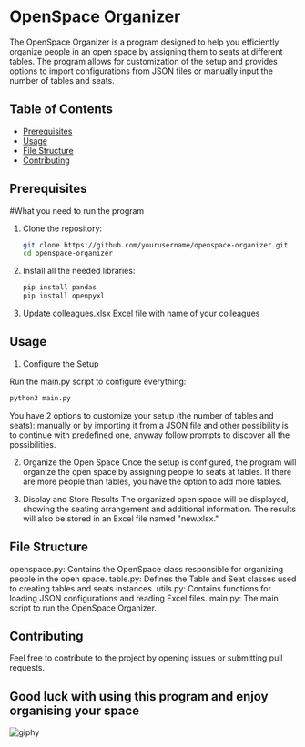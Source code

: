 # OpenSpace Organizer

The OpenSpace Organizer is a program designed to help you efficiently organize people in an open space by assigning them to seats at different tables. The program allows for customization of the setup and provides options to import configurations from JSON files or manually input the number of tables and seats.

## Table of Contents

- [Prerequisites ](#prerequisites)
- [Usage](#usage)
- [File Structure](#file-structure)
- [Contributing](#contributing)


## Prerequisites
#What you need to run the program

1. Clone the repository:

   ```bash
   git clone https://github.com/yourusername/openspace-organizer.git
   cd openspace-organizer
   ```

2. Install all the needed libraries:
   ```bash
   pip install pandas
   pip install openpyxl
   ```

3. Update colleagues.xlsx Excel file with name of your colleagues




## Usage

1. Configure the Setup
   
Run the main.py script to configure everything:

```bash
python3 main.py
```

You have 2 options to customize your setup (the number of tables and seats): manually or by importing it from a JSON file and other possibility is to continue with predefined one, anyway follow prompts to discover all the possibilities.

2. Organize the Open Space
Once the setup is configured, the program will organize the open space by assigning people to seats at tables. If there are more people than tables, you have the option to add more tables.

3. Display and Store Results
The organized open space will be displayed, showing the seating arrangement and additional information. The results will also be stored in an Excel file named "new.xlsx."


## File Structure

openspace.py: Contains the OpenSpace class responsible for organizing people in the open space.
table.py: Defines the Table and Seat classes used to creating tables and seats instances.
utils.py: Contains functions for loading JSON configurations and reading Excel files.
main.py: The main script to run the OpenSpace Organizer.


## Contributing

Feel free to contribute to the project by opening issues or submitting pull requests.


## Good luck with using this program and enjoy organising your space
![giphy](https://github.com/Lucky-sketch/openspace-organizer/assets/53155116/b65c97c0-a6fb-4f24-b065-eb5fff5fc12d)







